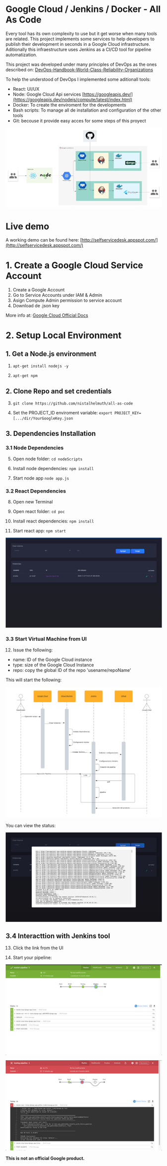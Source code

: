 
# Google Cloud / Jenkins / Docker - All As Code

Every tool has its own complexity to use but it get worse when many tools are related. This project implements some services to help developers to publish their development in seconds in a Google Cloud infrastructure. Aditionally this infraestructure uses Jenkins as a CI/CD tool for pipeline automatization.

This project was developed under many principles of DevOps as the ones described on: [DevOps-Handbook-World-Class-Reliability-Organizations](https://www.amazon.com/DevOps-Handbook-World-Class-Reliability-Organizations/dp/1942788002)

To help the understood of DevOps I implemented some aditionall tools:

* React: UI/UX
* Node: Google Cloud Api services [https://googleapis.dev/](https://googleapis.dev/nodejs/compute/latest/index.html)
* Docker: To create the enviroment for the developments
* Bash scripts: To manage all de installation and configuration of the other tools
* Git: becouse it provide easy acces for some steps of this proyect


![Arquitectura](https://github.com/nistalhelmuth/all-as-code/blob/master/Arquitectura.png "Architecture")


# Live demo

A working demo can be found here: [http://selfservicedesk.appspot.com/](http://selfservicedesk.appspot.com/)

# 1. Create a Google Cloud Service Account

1. Create a Google Account
2. Go to Service Accounts under IAM & Admin
3. Asign Compute Admin permission to service account
4. Download de .json key

More info at: [Google Cloud Official Docs](https://cloud.google.com/iam/docs/creating-managing-service-accounts)


# 2. Setup Local Environment

## 1. Get a Node.js environment

1. `apt-get install nodejs -y`

2. `apt-get npm`

## 2. Clone Repo and set credentials

3. `git clone https://github.com/nistalhelmuth/all-as-code`

4. Set the PROJECT_ID enviroment variable: `export PROJECT_KEY=[.../dir/YourGoogleKey.json`

## 3. Dependencies Installation
### 3.1 Node Dependencies

5. Open node folder: `cd nodeScripts`

6. Install node dependencies: `npm install`

7. Start node app `node app.js`

### 3.2 React Dependencies

8. Open new Terminal

9. Open react folder: `cd poc`

10. Install react dependencies: `npm install`

11. Start react app: `npm start`

![UI](https://github.com/nistalhelmuth/all-as-code/blob/master/UI.png "UI")

### 3.3 Start Virtual Machine from UI

12. Issue the following:

* name: ID of the Google Cloud instance 
* type: size of the Google Cloud Instance
* repo: copy the global ID of the repo 'usename/repoName'

This will start the following:

![Flujo](https://github.com/nistalhelmuth/all-as-code/blob/master/Flujo.png "Flujo")

You can view the status:

![Status](https://github.com/nistalhelmuth/all-as-code/blob/master/status.png "Status")

## 3.4 Interacttion with Jenkins tool

13. Click the link from the UI

12. Start your pipeline:

![PipelineGreen](https://github.com/nistalhelmuth/all-as-code/blob/master/greenPipeline.png "green Pipeline")

![PipelineRed](https://github.com/nistalhelmuth/all-as-code/blob/master/redPipeline.png "red Pipeline")

**This is not an official Google product.**
